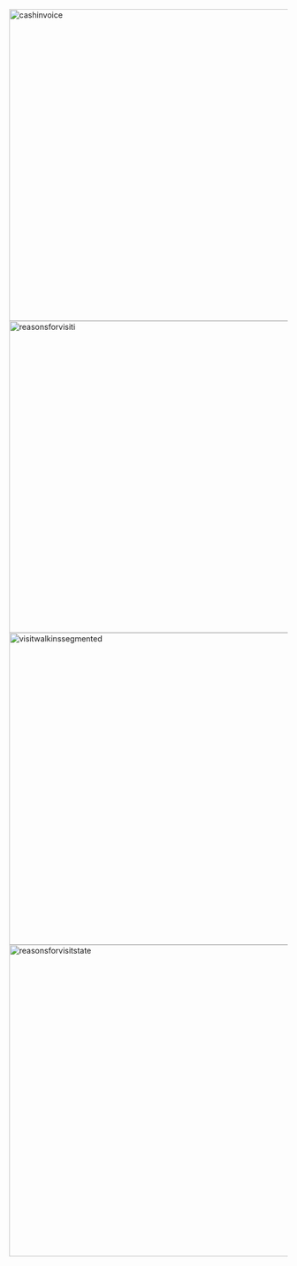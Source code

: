 
<img width="564" alt="cashinvoice" src="https://github.com/glxne/DATA332.GG/assets/159860384/8a6510a3-d243-4f98-835d-8af04b631bfd">

<img width="564" alt="reasonsforvisiti" src="https://github.com/glxne/DATA332.GG/assets/159860384/f8d5920f-c684-4917-bdf6-de1ac49f0b25">

<img width="564" alt="visitwalkinssegmented" src="https://github.com/glxne/DATA332.GG/assets/159860384/39f6ce46-5230-4ec6-b4d7-7ba3edfd724e">

<img width="564" alt="reasonsforvisitstate" src="https://github.com/glxne/DATA332.GG/assets/159860384/c01d8b5f-e20f-4892-9f8d-803005376f14">
